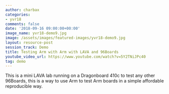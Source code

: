 ```yaml
---
author: charbax
categories:
- yvr18
comments: false
date: '2018-09-16 09:00:00+00:00'
image_name: yvr18-demo9.jpg
image: /assets/images/featured-images/yvr18-demo9.jpg
layout: resource-post
session_track: Demo
title: Testing Arm with Arm with LAVA and 96Boards
youtube_video_url: https://www.youtube.com/watch?v=5Y2TNiJPc40
tag: demo
---
```

This is a mini LAVA lab running on a Dragonboard 410c to test any other 96Boards, this is a way to use Arm to test Arm boards in a simple affordable reproducible way.
